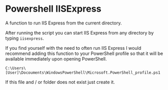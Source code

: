 Powershell IISExpress
=================

A function to run IIS Express from the current directory.

After running the script you can start IIS Express from any directory by typing `iisexpress`.

If you find yourself with the need to often run IIS Express I would recommend adding this function to your PowerShell profile so that it will be available immediately upon opening PowerShell.

`C:\Users\[User]\Docouments\WindowsPowerShell\Microsoft.PowerShell_profile.ps1`

If this file and / or folder does not exist just create it.